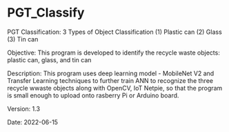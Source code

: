 # PGT_Classify

PGT Classification: 3 Types of Object Classification
(1) Plastic can 
(2) Glass
(3) Tin can

Objective: This program is developed to identify the recycle waste objects: plastic can, glass, and tin can

Description: This program uses deep learning model - MobileNet V2 and Transfer Learning techniques
             to further train ANN to recognize the three recycle wwaste objects along with OpenCV, IoT Netpie, 
             so that the program is small enough to upload onto rasberry Pi or Arduino board.
             
Version: 1.3

Date: 2022-06-15             
